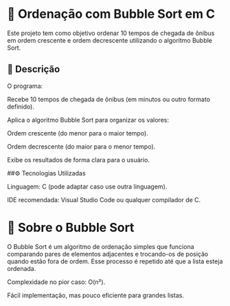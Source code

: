 # 🚌 Ordenação com Bubble Sort em C 

Este projeto tem como objetivo ordenar 10 tempos de chegada de ônibus em ordem crescente e ordem decrescente utilizando o algoritmo Bubble Sort.

## 📌 Descrição

O programa:

Recebe 10 tempos de chegada de ônibus (em minutos ou outro formato definido).

Aplica o algoritmo Bubble Sort para organizar os valores:

Ordem crescente (do menor para o maior tempo).

Ordem decrescente (do maior para o menor tempo).

Exibe os resultados de forma clara para o usuário.

##⚙️ Tecnologias Utilizadas

Linguagem: C (pode adaptar caso use outra linguagem).

IDE recomendada: Visual Studio Code ou qualquer compilador de C.

# 📖 Sobre o Bubble Sort

O Bubble Sort é um algoritmo de ordenação simples que funciona comparando pares de elementos adjacentes e trocando-os de posição quando estão fora de ordem. Esse processo é repetido até que a lista esteja ordenada.

Complexidade no pior caso: O(n²).

Fácil implementação, mas pouco eficiente para grandes listas.
